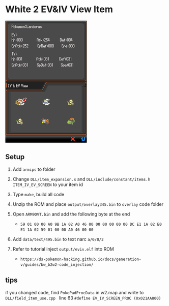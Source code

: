 # White 2 EV&IV View Item
![Screenshots1](https://github.com/Bubble791/W2EvIvScreen/blob/main/png/w2.png)

## Setup
1. Add `armips` to folder

2. Change `DLL/item_expansion.s` and `DLL/include/constant/items.h` `ITEM_IV_EV_SCREEN` to your item id

3. Type `make`, build all code

4. Unzip the ROM and place `output/overlay345.bin` to `overlay` code folder

5. Open `ARM9OVT.bin` and add the following byte at the end
    * ```59 01 00 00 A0 9B 1A 02 A0 46 00 00 00 00 00 00 DC E1 1A 02 E0 E1 1A 02 59 01 00 00 A0 46 00 00```

6. Add `data/text/495.bin` to text narc `a/0/0/2`

7. Refer to tutorial inject `output/eviv.elf` into ROM
    * ```https://ds-pokemon-hacking.github.io/docs/generation-v/guides/bw_b2w2-code_injection/```

## tips
if you changed code, find `PokePadProcData` in w2.map and write to `DLL/field_item_use.cpp ` line 63 `#define EV_IV_SCREEN_PROC (0x021AA800)`